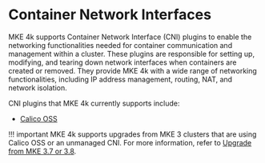 # Container Network Interfaces

MKE 4k supports Container Network Interface (CNI) plugins to enable the
networking functionalities needed for container communication and management
within a cluster. These plugins are responsible for setting up, modifying, and
tearing down network interfaces when containers are created or removed. They
provide MKE 4k with a wide range of networking functionalities, including IP
address management, routing, NAT, and network isolation.

CNI plugins that MKE 4k currently supports include:

- [Calico OSS](../../configuration/container-network-interface/configure-cni-providers#calico-oss)

!!! important
    MKE 4k supports upgrades from MKE 3 clusters that are using Calico OSS or an
    unmanaged CNI. For more information, refer to [Upgrade from MKE 3.7 or
    3.8](../../upgrade-from-mke-3x).